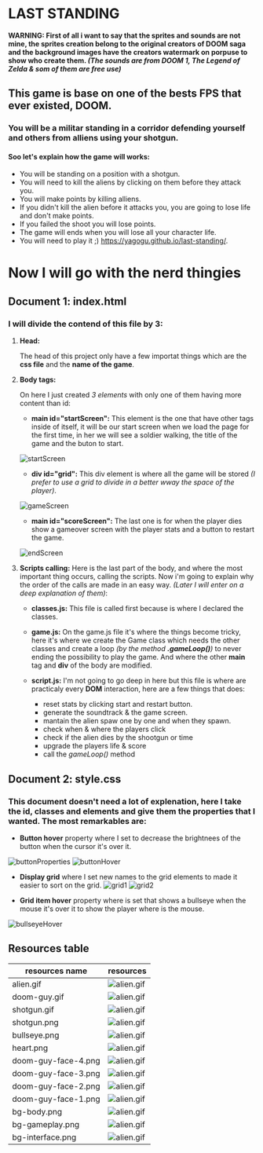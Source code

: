 # LAST STANDING

**WARNING: First of all i want to say that the sprites and sounds are not mine, the sprites creation belong to the original creators of DOOM saga and the background images have the creators watermark on porpuse to show who create them. *(The sounds are from DOOM 1, The Legend of Zelda & som of them are free use)***

## This game is base on one of the bests FPS that ever existed, DOOM.

### You will be a militar standing in a corridor defending yourself and others from alliens using your shotgun.

#### Soo let's explain how the game will works:

* You will be standing on a position with a shotgun.
* You will need to kill the aliens by clicking on them before they attack you.
* You will make points by killing alliens.
* If you didn't kill the alien before it attacks you, you are going to lose life and don't make points.
* If you failed the shoot you will lose points.
* The game will ends when you will lose all your character life.
* You will need to play it ;) https://yagogu.github.io/last-standing/.

# Now I will go with the nerd thingies

## Document 1: index.html
### I will divide the contend of this file by 3:
1. **Head:**
    
    The head of this project only have a few importat things which are the **css file** and the **name of the game**.

2. **Body tags:**

    On here I just created *3 elements* with only one of them having more content than id:
    * **main id="startScreen":** This element is the one that have other tags inside of itself, it will be our start screen when we load the page for the first time, in her we will see a soldier walking, the title of the game and the buton to start.

    ![startScreen](./src-readme/startScreen.gif)

    * **div id="grid":** This div element is where all the game will be stored *(I prefer to use a grid to divide in a better wway the space of the player)*.

    ![gameScreen](./src-readme/gameScreen.gif)

    * **main id="scoreScreen":** The last one is for when the player dies show a gameover screen with the player stats and a button to restart the game.

    ![endScreen](./src-readme/endScreen.png)

3. **Scripts calling:** Here is the last part of the body, and where the most important thing occurs, calling the scripts. Now i'm going to explain why the order of the calls are made in an easy way. *(Later I will enter on a deep explanation of them)*: 

    * **classes.js:** This file is called first because is where I declared the classes.

    * **game.js:** On the game.js file it's where the things become tricky, here it's where we create the Game class which needs the other classes and create a loop *(by the method **.gameLoop()**)* to never ending the possibility to play the game. And where the other **main** tag and **div** of the body are modified.

    * **script.js:** I'm not going to go deep in here but this file is where are practicaly every **DOM** interaction, here are a few things that does:
        * reset stats by clicking start and restart button.
        * generate the soundtrack & the game screen.
        * mantain the alien spaw one by one and when they spawn.
        * check when & where the players click
        * check if the alien dies by the shootgun or time
        * upgrade the players life & score
        * call the *gameLoop()* method

## Document 2: style.css
### This document doesn't need a lot of explenation, here I take the id, classes and elements and give them the properties that I wanted. The most remarkables are:

* **Button hover** property where I set to decrease the brightnees of the button when the cursor it's over it.

![buttonProperties](./src-readme/buttonProperties.png)
![buttonHover](./src-readme/buttonHover.png)

* **Display grid** where I set new names to the grid elements to made it easier to sort on the grid.
![grid1](./src-readme/grid1.png)
![grid2](./src-readme/grid2.png)

* **Grid item hover** property where is set that shows a bullseye when the mouse it's over it to show the player where is the mouse.

![bullseyeHover](./src-readme/bullseyeHover.png)

## Resources table
| resources name      | resources                               |
|---------------------|-----------------------------------------|
| alien.gif           | ![alien.gif](./src/alien.gif)           |
| doom-guy.gif        | ![alien.gif](./src/doom-guy.gif)        |
| shotgun.gif         | ![alien.gif](./src/shotgun.gif)         |
| shotgun.png         | ![alien.gif](./src/shotgun.png)         |
| bullseye.png        | ![alien.gif](./src/bullseye.png)        |
| heart.png           | ![alien.gif](./src/heart.png)           |
| doom-guy-face-4.png | ![alien.gif](./src/doom-guy-face-4.png) |
| doom-guy-face-3.png | ![alien.gif](./src/doom-guy-face-3.png) |
| doom-guy-face-2.png | ![alien.gif](./src/doom-guy-face-2.png) |
| doom-guy-face-1.png | ![alien.gif](./src/doom-guy-face-1.png) |
| bg-body.png         | ![alien.gif](./src/bg-body.png)         |
| bg-gameplay.png     | ![alien.gif](./src/bg-gameplay.png)     |
| bg-interface.png    | ![alien.gif](./src/bg-interface.png)    |